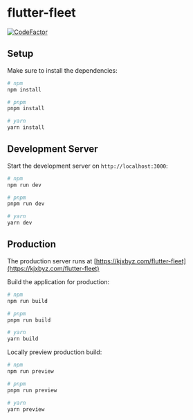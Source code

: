 # flutter-fleet

[![CodeFactor](https://www.codefactor.io/repository/github/kjxbyz/flutter-fleet/badge)](https://www.codefactor.io/repository/github/kjxbyz/flutter-fleet)

## Setup

Make sure to install the dependencies:

```bash
# npm
npm install

# pnpm
pnpm install

# yarn
yarn install
```

## Development Server

Start the development server on `http://localhost:3000`:

```bash
# npm
npm run dev

# pnpm
pnpm run dev

# yarn
yarn dev
```

## Production

The production server runs at [https://kjxbyz.com/flutter-fleet](https://kjxbyz.com/flutter-fleet)

Build the application for production:

```bash
# npm
npm run build

# pnpm
pnpm run build

# yarn
yarn build
```

Locally preview production build:

```bash
# npm
npm run preview

# pnpm
pnpm run preview

# yarn
yarn preview
```

